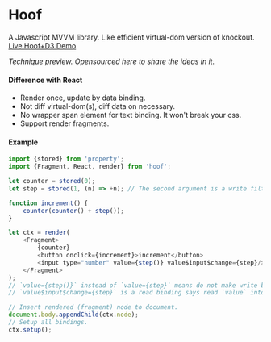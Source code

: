 # Hoof

A Javascript MVVM library. Like efficient virtual-dom version of knockout. 
[Live Hoof+D3 Demo](http://bl.ocks.org/hackwaly/raw/2b6692effcb4fa3def95/)


_Technique preview. Opensourced here to share the ideas in it._

#### Difference with React

* Render once, update by data binding.
* Not diff virtual-dom(s), diff data on necessary.
* No wrapper span element for text binding. It won't break your css.
* Support render fragments.

#### Example

```javascript
import {stored} from 'property';
import {Fragment, React, render} from 'hoof';

let counter = stored(0);
let step = stored(1, (n) => +n); // The second argument is a write filter.

function increment() {
    counter(counter() + step());
}

let ctx = render(
	<Fragment>
        {counter}
        <button onclick={increment}>increment</button>
        <input type="number" value={step()} value$input$change={step}/>
	</Fragment>
);
// `value={step()}` instead of `value={step}` means do not make write binding.
// `value$input$change={step}` is a read binding says read `value` into `step` on `input` or `change` event.

// Insert rendered (fragment) node to document.
document.body.appendChild(ctx.node);
// Setup all bindings.
ctx.setup();
```
